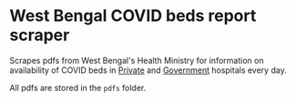# West Bengal COVID beds report scraper

Scrapes pdfs from West Bengal's Health Ministry for information on availability of COVID beds in [Private](https://www.wbhealth.gov.in/pages/corona/bed_availability_pvt) and [Government](https://www.wbhealth.gov.in/pages/corona/bed_availability) hospitals every day.

All pdfs are stored in the `pdfs` folder.
